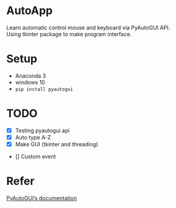 # AutoApp
Learn automatic control mouse and keyboard via PyAutoGUI API.  
Using  tkinter package to make program interface.  

# Setup
* Anaconda 3  
* windows 10  
* `pip install pyautogui`  

# TODO
- [x] Testing pyautogui api  
- [x] Auto type A-Z  
- [x] Make GUI (tkinter and threading)  
- [] Custom event  

# Refer
[PyAutoGUI’s documentation](https://pyautogui.readthedocs.io/en/latest/index.html)

